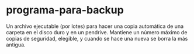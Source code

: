 # programa-para-backup
Un archivo ejecutable (por lotes) para hacer una copia automática de una carpeta en el disco duro y en un pendrive. Mantiene un número máximo de copias de seguridad, elegible, y cuando se hace una nueva se borra la más antigua.
